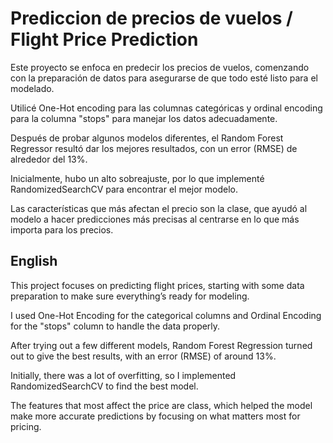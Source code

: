 # Prediccion de precios de vuelos / Flight Price Prediction

Este proyecto se enfoca en predecir los precios de vuelos, comenzando con la preparación de datos para asegurarse de que todo esté listo para el modelado.

Utilicé One-Hot encoding para las columnas categóricas y ordinal encoding para la columna "stops" para manejar los datos adecuadamente.

Después de probar algunos modelos diferentes, el Random Forest Regressor resultó dar los mejores resultados, con un error (RMSE) de alrededor del 13%.

Inicialmente, hubo un alto sobreajuste, por lo que implementé RandomizedSearchCV para encontrar el mejor modelo.

Las características que más afectan el precio son la clase, que ayudó al modelo a hacer predicciones más precisas al centrarse en lo que más importa para los precios.

## English

This project focuses on predicting flight prices, starting with some data preparation to make sure everything’s ready for modeling.

I used One-Hot Encoding for the categorical columns and Ordinal Encoding for the "stops" column to handle the data properly. 

After trying out a few different models, Random Forest Regression turned out to give the best results, with an error (RMSE) of around 13%. 

Initially, there was a lot of overfitting, so I implemented RandomizedSearchCV to find the best model.

The features that most affect the price are class, which helped the model make more accurate predictions by focusing on what matters most for pricing.
